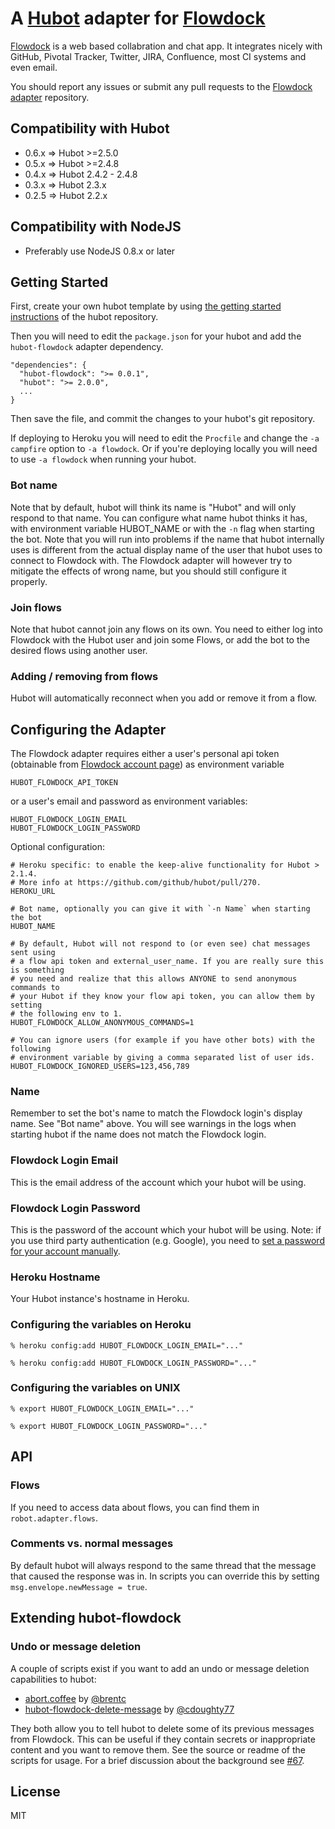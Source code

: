 # A [Hubot](https://github.com/github/hubot) adapter for [Flowdock](https://www.flowdock.com)

[Flowdock](https://www.flowdock.com/) is a web based collabration and chat app. It integrates nicely with GitHub, Pivotal Tracker, Twitter, JIRA, Confluence, most CI systems and even email.

You should report any issues or submit any pull requests to the
[Flowdock adapter](https://github.com/flowdock/hubot-flowdock) repository.

## Compatibility with Hubot

 * 0.6.x => Hubot >=2.5.0
 * 0.5.x => Hubot >=2.4.8
 * 0.4.x => Hubot 2.4.2 - 2.4.8
 * 0.3.x => Hubot 2.3.x
 * 0.2.5 => Hubot 2.2.x

## Compatibility with NodeJS

 * Preferably use NodeJS 0.8.x or later

## Getting Started

First, create your own hubot template by using [the getting started instructions](https://github.com/github/hubot/blob/master/README.md) of the hubot repository.

Then you will need to edit the `package.json` for your hubot and add the
`hubot-flowdock` adapter dependency.

    "dependencies": {
      "hubot-flowdock": ">= 0.0.1",
      "hubot": ">= 2.0.0",
      ...
    }

Then save the file, and commit the changes to your hubot's git repository.

If deploying to Heroku you will need to edit the `Procfile` and change the
`-a campfire` option to `-a flowdock`. Or if you're deploying locally
you will need to use `-a flowdock` when running your hubot.

### Bot name

Note that by default, hubot will think its name is "Hubot" and will only respond to that name. You can configure what name hubot thinks it has, with environment variable HUBOT_NAME or with the `-n` flag when starting the bot. Note that you will run into problems if the name that hubot internally uses is different from the actual display name of the user that hubot uses to connect to Flowdock with. The Flowdock adapter will however try to mitigate the effects of wrong name, but you should still configure it properly.

### Join flows

Note that hubot cannot join any flows on its own. You need to either log into Flowdock with the Hubot user and join some Flows, or add the bot to the desired flows using another user.

### Adding / removing from flows

Hubot will automatically reconnect when you add or remove it from a flow.

## Configuring the Adapter

The Flowdock adapter requires either a user's personal api token (obtainable from [Flowdock account page](https://www.flowdock.com/account/tokens)) as environment variable

    HUBOT_FLOWDOCK_API_TOKEN

or a user's email and password as environment variables:

    HUBOT_FLOWDOCK_LOGIN_EMAIL
    HUBOT_FLOWDOCK_LOGIN_PASSWORD

Optional configuration:

    # Heroku specific: to enable the keep-alive functionality for Hubot > 2.1.4.
    # More info at https://github.com/github/hubot/pull/270.
    HEROKU_URL

    # Bot name, optionally you can give it with `-n Name` when starting the bot
    HUBOT_NAME

    # By default, Hubot will not respond to (or even see) chat messages sent using
    # a flow api token and external_user_name. If you are really sure this is something
    # you need and realize that this allows ANYONE to send anonymous commands to
    # your Hubot if they know your flow api token, you can allow them by setting
    # the following env to 1.
    HUBOT_FLOWDOCK_ALLOW_ANONYMOUS_COMMANDS=1

    # You can ignore users (for example if you have other bots) with the following
    # environment variable by giving a comma separated list of user ids.
    HUBOT_FLOWDOCK_IGNORED_USERS=123,456,789

### Name

Remember to set the bot's name to match the Flowdock login's display name. See "Bot name" above. You will see warnings in the logs when starting hubot if the name does not match the Flowdock login.

### Flowdock Login Email

This is the email address of the account which your hubot will be using.

### Flowdock Login Password

This is the password of the account which your hubot will be using. Note: if you use third party authentication (e.g. Google), you need to [set a password for your account manually](https://www.flowdock.com/account/authorizations).

### Heroku Hostname

Your Hubot instance's hostname in Heroku.

### Configuring the variables on Heroku

    % heroku config:add HUBOT_FLOWDOCK_LOGIN_EMAIL="..."

    % heroku config:add HUBOT_FLOWDOCK_LOGIN_PASSWORD="..."

### Configuring the variables on UNIX

    % export HUBOT_FLOWDOCK_LOGIN_EMAIL="..."

    % export HUBOT_FLOWDOCK_LOGIN_PASSWORD="..."

## API

### Flows

If you need to access data about flows, you can find them in `robot.adapter.flows`.

### Comments vs. normal messages

By default hubot will always respond to the same thread that the message that caused the response was in. In scripts you can override this by setting `msg.envelope.newMessage = true`.

## Extending hubot-flowdock

### Undo or message deletion

A couple of scripts exist if you want to add an undo or message deletion capabilities to hubot:

* [abort.coffee](https://gist.github.com/brentc/63ce932e6c0dd8ea3b7a) by [@brentc](https://github.com/brentc)
* [hubot-flowdock-delete-message](https://github.com/cdoughty77/hubot-flowdock-delete-message) by [@cdoughty77](https://github.com/cdoughty77)

They both allow you to tell hubot to delete some of its previous messages from Flowdock. This can be useful if they contain secrets or inappropriate content and you want to remove them. See the source or readme of the scripts for usage. For a brief discussion about the background see [#67](https://github.com/flowdock/hubot-flowdock/issues/67).

## License

MIT
